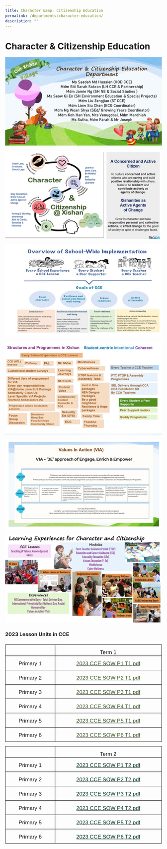```yaml
---
title: Character &amp; Citizenship Education
permalink: /departments/character-education/
description: ""
---
```

Character &amp; Citizenship Education
=================================
![](/images/cce%202023%20Slide1.jpg)

![](/images/cce%202023%20Slide2.jpg)

![](/images/cce2023slide3.JPG)

![](/images/cce2023slide4.JPG)

![](/images/cce2023slide5.JPG)

![](/images/CCE%20Slide1.jpeg)

### 2023 Lesson Units in CCE
### 
   
<table class="MsoTableGrid" border="1" cellspacing="0" cellpadding="0" style="border-collapse:collapse;border:none;mso-border-alt:solid windowtext .5pt;
 mso-yfti-tbllook:1184;mso-padding-alt:0in 5.4pt 0in 5.4pt"><tbody><tr style="mso-yfti-irow:0;mso-yfti-firstrow:yes"><td width="145" valign="top" style="width:116.75pt;border:solid windowtext 1.0pt;
  mso-border-alt:solid windowtext .5pt;padding:0in 5.4pt 0in 5.4pt"><p class="MsoNormal" style="margin-bottom:0in;margin-bottom:.0001pt;line-height:
  normal">&nbsp;</p></td><td width="326" valign="top" style="width:274.5pt;border:solid windowtext 1.0pt;
  border-left:none;mso-border-left-alt:solid windowtext .5pt;mso-border-alt:
  solid windowtext .5pt;padding:0in 5.4pt 0in 5.4pt"><p class="MsoNormal" align="center" style="margin-bottom:0in;margin-bottom:.0001pt;
  text-align:center;line-height:normal"><span style="font-size:13.0pt;
  font-family:&quot;Arial&quot;,sans-serif;mso-fareast-font-family:&quot;Times New Roman&quot;;
  color:black;mso-bidi-language:TA">Term 1</span></p></td></tr><tr style="mso-yfti-irow:1"><td width="145" valign="top" style="width:116.75pt;border:solid windowtext 1.0pt;
  border-top:none;mso-border-top-alt:solid windowtext .5pt;mso-border-alt:solid windowtext .5pt;
  padding:0in 5.4pt 0in 5.4pt"><p class="MsoNormal" align="center" style="margin-bottom:7.5pt;text-align:center;
  line-height:normal"><span style="font-size:13.0pt;font-family:&quot;Arial&quot;,sans-serif;
  mso-fareast-font-family:&quot;Times New Roman&quot;;mso-bidi-language:TA">Primary 1</span></p></td><td width="326" valign="top" style="width:274.5pt;border-top:none;border-left:
  none;border-bottom:solid windowtext 1.0pt;border-right:solid windowtext 1.0pt;
  mso-border-top-alt:solid windowtext .5pt;mso-border-left-alt:solid windowtext .5pt;
  mso-border-alt:solid windowtext .5pt;padding:0in 5.4pt 0in 5.4pt"><p class="MsoNormal" align="center" style="margin-bottom:0in;margin-bottom:.0001pt;
  text-align:center;line-height:normal"><span style="color:#385723;mso-themecolor:
  accent6;mso-themeshade:128;mso-style-textfill-fill-color:#385723;mso-style-textfill-fill-themecolor:
  accent6;mso-style-textfill-fill-alpha:100.0%;mso-style-textfill-fill-colortransforms:
  lumm=50000"><a href="https://xishanpri-moe-edu-sg-admin.cwp.sg/qql/slot/u540/cce/2023%20CCE%20SOW%20P1%20T1.pdf"><span style="font-size:13.0pt;font-family:&quot;Arial&quot;,sans-serif;color:#385723;
  mso-themecolor:accent6;mso-themeshade:128;mso-style-textfill-fill-color:#385723;
  mso-style-textfill-fill-themecolor:accent6;mso-style-textfill-fill-alpha:
  100.0%;mso-style-textfill-fill-colortransforms:lumm=50000;background:white">2023 CCE SOW P1 T1.pdf</span></a></span><span style="font-size:13.0pt;font-family:
  &quot;Arial&quot;,sans-serif;mso-fareast-font-family:&quot;Times New Roman&quot;;color:#385723;
  mso-themecolor:accent6;mso-themeshade:128;mso-style-textfill-fill-color:#385723;
  mso-style-textfill-fill-themecolor:accent6;mso-style-textfill-fill-alpha:
  100.0%;mso-style-textfill-fill-colortransforms:lumm=50000;mso-bidi-language:
  TA"></span></p></td></tr><tr style="mso-yfti-irow:2"><td width="145" valign="top" style="width:116.75pt;border:solid windowtext 1.0pt;
  border-top:none;mso-border-top-alt:solid windowtext .5pt;mso-border-alt:solid windowtext .5pt;
  padding:0in 5.4pt 0in 5.4pt"><p class="MsoNormal" align="center" style="margin-bottom:7.5pt;text-align:center;
  line-height:normal"><span style="font-size:13.0pt;font-family:&quot;Arial&quot;,sans-serif;
  mso-fareast-font-family:&quot;Times New Roman&quot;;mso-bidi-language:TA">Primary 2</span></p></td><td width="326" valign="top" style="width:274.5pt;border-top:none;border-left:
  none;border-bottom:solid windowtext 1.0pt;border-right:solid windowtext 1.0pt;
  mso-border-top-alt:solid windowtext .5pt;mso-border-left-alt:solid windowtext .5pt;
  mso-border-alt:solid windowtext .5pt;padding:0in 5.4pt 0in 5.4pt"><p class="MsoNormal" align="center" style="margin-bottom:0in;margin-bottom:.0001pt;
  text-align:center;line-height:normal"><span style="font-size:13.0pt;
  font-family:&quot;Arial&quot;,sans-serif;mso-fareast-font-family:&quot;Times New Roman&quot;;
  color:#385723;mso-themecolor:accent6;mso-themeshade:128;mso-style-textfill-fill-color:
  #385723;mso-style-textfill-fill-themecolor:accent6;mso-style-textfill-fill-alpha:
  100.0%;mso-style-textfill-fill-colortransforms:lumm=50000;mso-bidi-language:
  TA"><a href="https://xishanpri-moe-edu-sg-admin.cwp.sg/qql/slot/u540/cce/2023%20CCE%20SOW%20P2%20T1.pdf"><span style="color:#385723;mso-themecolor:accent6;mso-themeshade:128;mso-style-textfill-fill-color:
  #385723;mso-style-textfill-fill-themecolor:accent6;mso-style-textfill-fill-alpha:
  100.0%;mso-style-textfill-fill-colortransforms:lumm=50000">2023 CCE SOW P2 T1.pdf</span></a></span></p></td></tr><tr style="mso-yfti-irow:3"><td width="145" valign="top" style="width:116.75pt;border:solid windowtext 1.0pt;
  border-top:none;mso-border-top-alt:solid windowtext .5pt;mso-border-alt:solid windowtext .5pt;
  padding:0in 5.4pt 0in 5.4pt"><p class="MsoNormal" align="center" style="margin-bottom:7.5pt;text-align:center;
  line-height:normal"><span style="font-size:13.0pt;font-family:&quot;Arial&quot;,sans-serif;
  mso-fareast-font-family:&quot;Times New Roman&quot;;mso-bidi-language:TA">Primary 3</span></p></td><td width="326" valign="top" style="width:274.5pt;border-top:none;border-left:
  none;border-bottom:solid windowtext 1.0pt;border-right:solid windowtext 1.0pt;
  mso-border-top-alt:solid windowtext .5pt;mso-border-left-alt:solid windowtext .5pt;
  mso-border-alt:solid windowtext .5pt;padding:0in 5.4pt 0in 5.4pt"><p class="MsoNormal" align="center" style="margin-bottom:0in;margin-bottom:.0001pt;
  text-align:center;line-height:normal"><span style="color:#385723;mso-themecolor:
  accent6;mso-themeshade:128;mso-style-textfill-fill-color:#385723;mso-style-textfill-fill-themecolor:
  accent6;mso-style-textfill-fill-alpha:100.0%;mso-style-textfill-fill-colortransforms:
  lumm=50000"><a href="https://xishanpri-moe-edu-sg-admin.cwp.sg/qql/slot/u540/cce/2023%20CCE%20SOW%20P3%20T1.pdf"><span style="font-size:13.0pt;font-family:&quot;Arial&quot;,sans-serif;color:#385723;
  mso-themecolor:accent6;mso-themeshade:128;mso-style-textfill-fill-color:#385723;
  mso-style-textfill-fill-themecolor:accent6;mso-style-textfill-fill-alpha:
  100.0%;mso-style-textfill-fill-colortransforms:lumm=50000;background:white">2023 CCE SOW P3 T1.pdf</span></a></span><span style="font-size:13.0pt;font-family:
  &quot;Arial&quot;,sans-serif;mso-fareast-font-family:&quot;Times New Roman&quot;;color:#385723;
  mso-themecolor:accent6;mso-themeshade:128;mso-style-textfill-fill-color:#385723;
  mso-style-textfill-fill-themecolor:accent6;mso-style-textfill-fill-alpha:
  100.0%;mso-style-textfill-fill-colortransforms:lumm=50000;mso-bidi-language:
  TA"></span></p></td></tr><tr style="mso-yfti-irow:4"><td width="145" valign="top" style="width:116.75pt;border:solid windowtext 1.0pt;
  border-top:none;mso-border-top-alt:solid windowtext .5pt;mso-border-alt:solid windowtext .5pt;
  padding:0in 5.4pt 0in 5.4pt"><p class="MsoNormal" align="center" style="margin-bottom:7.5pt;text-align:center;
  line-height:normal"><span style="font-size:13.0pt;font-family:&quot;Arial&quot;,sans-serif;
  mso-fareast-font-family:&quot;Times New Roman&quot;;mso-bidi-language:TA">Primary 4</span></p></td><td width="326" valign="top" style="width:274.5pt;border-top:none;border-left:
  none;border-bottom:solid windowtext 1.0pt;border-right:solid windowtext 1.0pt;
  mso-border-top-alt:solid windowtext .5pt;mso-border-left-alt:solid windowtext .5pt;
  mso-border-alt:solid windowtext .5pt;padding:0in 5.4pt 0in 5.4pt"><p class="MsoNormal" align="center" style="margin-bottom:0in;margin-bottom:.0001pt;
  text-align:center;line-height:normal"><span style="font-size:13.0pt;
  font-family:&quot;Arial&quot;,sans-serif;mso-fareast-font-family:&quot;Times New Roman&quot;;
  color:#385723;mso-themecolor:accent6;mso-themeshade:128;mso-style-textfill-fill-color:
  #385723;mso-style-textfill-fill-themecolor:accent6;mso-style-textfill-fill-alpha:
  100.0%;mso-style-textfill-fill-colortransforms:lumm=50000;mso-bidi-language:
  TA"><a href="https://xishanpri-moe-edu-sg-admin.cwp.sg/qql/slot/u540/cce/2023%20CCE%20SOW%20P4%20T1.pdf"><span style="color:#385723;mso-themecolor:accent6;mso-themeshade:128;mso-style-textfill-fill-color:
  #385723;mso-style-textfill-fill-themecolor:accent6;mso-style-textfill-fill-alpha:
  100.0%;mso-style-textfill-fill-colortransforms:lumm=50000">2023 CCE SOW P4 T1.pdf</span></a></span></p></td></tr><tr style="mso-yfti-irow:5"><td width="145" valign="top" style="width:116.75pt;border:solid windowtext 1.0pt;
  border-top:none;mso-border-top-alt:solid windowtext .5pt;mso-border-alt:solid windowtext .5pt;
  padding:0in 5.4pt 0in 5.4pt"><p class="MsoNormal" align="center" style="margin-bottom:7.5pt;text-align:center;
  line-height:normal"><span style="font-size:13.0pt;font-family:&quot;Arial&quot;,sans-serif;
  mso-fareast-font-family:&quot;Times New Roman&quot;;mso-bidi-language:TA">Primary 5</span></p></td><td width="326" valign="top" style="width:274.5pt;border-top:none;border-left:
  none;border-bottom:solid windowtext 1.0pt;border-right:solid windowtext 1.0pt;
  mso-border-top-alt:solid windowtext .5pt;mso-border-left-alt:solid windowtext .5pt;
  mso-border-alt:solid windowtext .5pt;padding:0in 5.4pt 0in 5.4pt"><p class="MsoNormal" align="center" style="margin-bottom:0in;margin-bottom:.0001pt;
  text-align:center;line-height:normal"><span style="color:#385723;mso-themecolor:
  accent6;mso-themeshade:128;mso-style-textfill-fill-color:#385723;mso-style-textfill-fill-themecolor:
  accent6;mso-style-textfill-fill-alpha:100.0%;mso-style-textfill-fill-colortransforms:
  lumm=50000"><a href="https://xishanpri-moe-edu-sg-admin.cwp.sg/qql/slot/u540/cce/2023%20CCE%20SOW%20P5%20T1.pdf"><span style="font-size:13.0pt;font-family:&quot;Arial&quot;,sans-serif;color:#385723;
  mso-themecolor:accent6;mso-themeshade:128;mso-style-textfill-fill-color:#385723;
  mso-style-textfill-fill-themecolor:accent6;mso-style-textfill-fill-alpha:
  100.0%;mso-style-textfill-fill-colortransforms:lumm=50000;background:white">2023 CCE SOW P5 T1.pdf</span></a></span><span style="font-size:13.0pt;font-family:
  &quot;Arial&quot;,sans-serif;color:#385723;mso-themecolor:accent6;mso-themeshade:128;
  mso-style-textfill-fill-color:#385723;mso-style-textfill-fill-themecolor:
  accent6;mso-style-textfill-fill-alpha:100.0%;mso-style-textfill-fill-colortransforms:
  lumm=50000"></span></p></td></tr><tr style="mso-yfti-irow:6;mso-yfti-lastrow:yes"><td width="145" valign="top" style="width:116.75pt;border:solid windowtext 1.0pt;
  border-top:none;mso-border-top-alt:solid windowtext .5pt;mso-border-alt:solid windowtext .5pt;
  padding:0in 5.4pt 0in 5.4pt"><p class="MsoNormal" align="center" style="margin-bottom:7.5pt;text-align:center;
  line-height:normal"><span style="font-size:13.0pt;font-family:&quot;Arial&quot;,sans-serif;
  mso-fareast-font-family:&quot;Times New Roman&quot;;mso-bidi-language:TA">Primary 6</span></p></td><td width="326" valign="top" style="width:274.5pt;border-top:none;border-left:
  none;border-bottom:solid windowtext 1.0pt;border-right:solid windowtext 1.0pt;
  mso-border-top-alt:solid windowtext .5pt;mso-border-left-alt:solid windowtext .5pt;
  mso-border-alt:solid windowtext .5pt;padding:0in 5.4pt 0in 5.4pt"><p class="MsoNormal" align="center" style="margin-bottom:0in;margin-bottom:.0001pt;
  text-align:center;line-height:normal"><span style="font-size:13.0pt;
  font-family:&quot;Arial&quot;,sans-serif;mso-fareast-font-family:&quot;Times New Roman&quot;;
  color:#385723;mso-themecolor:accent6;mso-themeshade:128;mso-style-textfill-fill-color:
  #385723;mso-style-textfill-fill-themecolor:accent6;mso-style-textfill-fill-alpha:
  100.0%;mso-style-textfill-fill-colortransforms:lumm=50000;mso-bidi-language:
  TA"><a href="https://xishanpri-moe-edu-sg-admin.cwp.sg/qql/slot/u540/cce/2023%20CCE%20SOW%20P6%20T1.pdf"><span style="color:#385723;mso-themecolor:accent6;mso-themeshade:128;mso-style-textfill-fill-color:
  #385723;mso-style-textfill-fill-themecolor:accent6;mso-style-textfill-fill-alpha:
  100.0%;mso-style-textfill-fill-colortransforms:lumm=50000">2023 CCE SOW P6 T1.pdf</span></a></span></p></td></tr></tbody></table>
	
  
<table class="MsoTableGrid" border="1" cellspacing="0" cellpadding="0" style="border-collapse:collapse;border:none;mso-border-alt:solid windowtext .5pt;
 mso-yfti-tbllook:1184;mso-padding-alt:0in 5.4pt 0in 5.4pt"><tbody><tr style="mso-yfti-irow:0;mso-yfti-firstrow:yes"><td width="145" valign="top" style="width:116.75pt;border:solid windowtext 1.0pt;
  mso-border-alt:solid windowtext .5pt;padding:0in 5.4pt 0in 5.4pt"><p class="MsoNormal" style="margin-bottom:0in;margin-bottom:.0001pt;line-height:
  normal">&nbsp;</p></td><td width="326" valign="top" style="width:274.5pt;border:solid windowtext 1.0pt;
  border-left:none;mso-border-left-alt:solid windowtext .5pt;mso-border-alt:
  solid windowtext .5pt;padding:0in 5.4pt 0in 5.4pt"><p class="MsoNormal" align="center" style="margin-bottom:0in;margin-bottom:.0001pt;
  text-align:center;line-height:normal"><span style="font-size:13.0pt;
  font-family:&quot;Arial&quot;,sans-serif;mso-fareast-font-family:&quot;Times New Roman&quot;;
  color:black;mso-bidi-language:TA">Term 2</span></p></td></tr><tr style="mso-yfti-irow:1"><td width="145" valign="top" style="width:116.75pt;border:solid windowtext 1.0pt;
  border-top:none;mso-border-top-alt:solid windowtext .5pt;mso-border-alt:solid windowtext .5pt;
  padding:0in 5.4pt 0in 5.4pt"><p class="MsoNormal" align="center" style="margin-bottom:7.5pt;text-align:center;
  line-height:normal"><span style="font-size:13.0pt;font-family:&quot;Arial&quot;,sans-serif;
  mso-fareast-font-family:&quot;Times New Roman&quot;;mso-bidi-language:TA">Primary 1</span></p></td><td width="326" valign="top" style="width:274.5pt;border-top:none;border-left:
  none;border-bottom:solid windowtext 1.0pt;border-right:solid windowtext 1.0pt;
  mso-border-top-alt:solid windowtext .5pt;mso-border-left-alt:solid windowtext .5pt;
  mso-border-alt:solid windowtext .5pt;padding:0in 5.4pt 0in 5.4pt"><p class="MsoNormal" align="center" style="margin-bottom:0in;margin-bottom:.0001pt;
  text-align:center;line-height:normal"><span style="font-size:13.0pt;
  font-family:&quot;Arial&quot;,sans-serif;mso-fareast-font-family:&quot;Times New Roman&quot;;
  color:black;mso-bidi-language:TA"><a href="https://xishanpri-moe-edu-sg-admin.cwp.sg/qql/slot/u1414/2023%20CCE%20SOW%20P1%20T2.pdf"><span style="color:#033C2E">2023 CCE SOW P1 T2.pdf</span></a></span><span style="font-size:13.0pt;font-family:&quot;Arial&quot;,sans-serif;mso-fareast-font-family:
  &quot;Times New Roman&quot;;color:#385723;mso-themecolor:accent6;mso-themeshade:128;
  mso-style-textfill-fill-color:#385723;mso-style-textfill-fill-themecolor:
  accent6;mso-style-textfill-fill-alpha:100.0%;mso-style-textfill-fill-colortransforms:
  lumm=50000;mso-bidi-language:TA"></span></p></td></tr><tr style="mso-yfti-irow:2"><td width="145" valign="top" style="width:116.75pt;border:solid windowtext 1.0pt;
  border-top:none;mso-border-top-alt:solid windowtext .5pt;mso-border-alt:solid windowtext .5pt;
  padding:0in 5.4pt 0in 5.4pt"><p class="MsoNormal" align="center" style="margin-bottom:7.5pt;text-align:center;
  line-height:normal"><span style="font-size:13.0pt;font-family:&quot;Arial&quot;,sans-serif;
  mso-fareast-font-family:&quot;Times New Roman&quot;;mso-bidi-language:TA">Primary 2</span></p></td><td width="326" valign="top" style="width:274.5pt;border-top:none;border-left:
  none;border-bottom:solid windowtext 1.0pt;border-right:solid windowtext 1.0pt;
  mso-border-top-alt:solid windowtext .5pt;mso-border-left-alt:solid windowtext .5pt;
  mso-border-alt:solid windowtext .5pt;padding:0in 5.4pt 0in 5.4pt"><p class="MsoNormal" align="center" style="margin-bottom:0in;margin-bottom:.0001pt;
  text-align:center;line-height:normal"><span style="font-size:13.0pt;
  font-family:&quot;Arial&quot;,sans-serif;mso-fareast-font-family:&quot;Times New Roman&quot;;
  color:black;mso-bidi-language:TA"><a href="https://xishanpri-moe-edu-sg-admin.cwp.sg/qql/slot/u1414/2023%20CCE%20SOW%20P2%20T2.pdf"><span style="color:#033C2E">2023 CCE SOW P2 T2.pdf</span></a></span><span style="font-size:13.0pt;font-family:&quot;Arial&quot;,sans-serif;mso-fareast-font-family:
  &quot;Times New Roman&quot;;color:#385723;mso-themecolor:accent6;mso-themeshade:128;
  mso-style-textfill-fill-color:#385723;mso-style-textfill-fill-themecolor:
  accent6;mso-style-textfill-fill-alpha:100.0%;mso-style-textfill-fill-colortransforms:
  lumm=50000;mso-bidi-language:TA"></span></p></td></tr><tr style="mso-yfti-irow:3"><td width="145" valign="top" style="width:116.75pt;border:solid windowtext 1.0pt;
  border-top:none;mso-border-top-alt:solid windowtext .5pt;mso-border-alt:solid windowtext .5pt;
  padding:0in 5.4pt 0in 5.4pt"><p class="MsoNormal" align="center" style="margin-bottom:7.5pt;text-align:center;
  line-height:normal"><span style="font-size:13.0pt;font-family:&quot;Arial&quot;,sans-serif;
  mso-fareast-font-family:&quot;Times New Roman&quot;;mso-bidi-language:TA">Primary 3</span></p></td><td width="326" valign="top" style="width:274.5pt;border-top:none;border-left:
  none;border-bottom:solid windowtext 1.0pt;border-right:solid windowtext 1.0pt;
  mso-border-top-alt:solid windowtext .5pt;mso-border-left-alt:solid windowtext .5pt;
  mso-border-alt:solid windowtext .5pt;padding:0in 5.4pt 0in 5.4pt"><p class="MsoNormal" align="center" style="margin-bottom:0in;margin-bottom:.0001pt;
  text-align:center;line-height:normal"><span style="font-size:13.0pt;
  font-family:&quot;Arial&quot;,sans-serif;mso-fareast-font-family:&quot;Times New Roman&quot;;
  color:black;mso-bidi-language:TA"><a href="https://xishanpri-moe-edu-sg-admin.cwp.sg/qql/slot/u1414/2023%20CCE%20SOW%20P3%20T2.pdf"><span style="color:#033C2E">2023 CCE SOW P3 T2.pdf</span></a></span><span style="font-size:13.0pt;font-family:&quot;Arial&quot;,sans-serif;mso-fareast-font-family:
  &quot;Times New Roman&quot;;color:#385723;mso-themecolor:accent6;mso-themeshade:128;
  mso-style-textfill-fill-color:#385723;mso-style-textfill-fill-themecolor:
  accent6;mso-style-textfill-fill-alpha:100.0%;mso-style-textfill-fill-colortransforms:
  lumm=50000;mso-bidi-language:TA"></span></p></td></tr><tr style="mso-yfti-irow:4"><td width="145" valign="top" style="width:116.75pt;border:solid windowtext 1.0pt;
  border-top:none;mso-border-top-alt:solid windowtext .5pt;mso-border-alt:solid windowtext .5pt;
  padding:0in 5.4pt 0in 5.4pt"><p class="MsoNormal" align="center" style="margin-bottom:7.5pt;text-align:center;
  line-height:normal"><span style="font-size:13.0pt;font-family:&quot;Arial&quot;,sans-serif;
  mso-fareast-font-family:&quot;Times New Roman&quot;;mso-bidi-language:TA">Primary 4</span></p></td><td width="326" valign="top" style="width:274.5pt;border-top:none;border-left:
  none;border-bottom:solid windowtext 1.0pt;border-right:solid windowtext 1.0pt;
  mso-border-top-alt:solid windowtext .5pt;mso-border-left-alt:solid windowtext .5pt;
  mso-border-alt:solid windowtext .5pt;padding:0in 5.4pt 0in 5.4pt"><p class="MsoNormal" align="center" style="margin-bottom:0in;margin-bottom:.0001pt;
  text-align:center;line-height:normal"><span style="font-size:13.0pt;
  font-family:&quot;Arial&quot;,sans-serif;mso-fareast-font-family:&quot;Times New Roman&quot;;
  color:black;mso-bidi-language:TA"><a href="https://xishanpri-moe-edu-sg-admin.cwp.sg/qql/slot/u1414/2023%20CCE%20SOW%20P4%20T2.pdf"><span style="color:#033C2E">2023 CCE SOW P4 T2.pdf</span></a></span><span style="font-size:13.0pt;font-family:&quot;Arial&quot;,sans-serif;mso-fareast-font-family:
  &quot;Times New Roman&quot;;color:#385723;mso-themecolor:accent6;mso-themeshade:128;
  mso-style-textfill-fill-color:#385723;mso-style-textfill-fill-themecolor:
  accent6;mso-style-textfill-fill-alpha:100.0%;mso-style-textfill-fill-colortransforms:
  lumm=50000;mso-bidi-language:TA"></span></p></td></tr><tr style="mso-yfti-irow:5"><td width="145" valign="top" style="width:116.75pt;border:solid windowtext 1.0pt;
  border-top:none;mso-border-top-alt:solid windowtext .5pt;mso-border-alt:solid windowtext .5pt;
  padding:0in 5.4pt 0in 5.4pt"><p class="MsoNormal" align="center" style="margin-bottom:7.5pt;text-align:center;
  line-height:normal"><span style="font-size:13.0pt;font-family:&quot;Arial&quot;,sans-serif;
  mso-fareast-font-family:&quot;Times New Roman&quot;;mso-bidi-language:TA">Primary 5</span></p></td><td width="326" valign="top" style="width:274.5pt;border-top:none;border-left:
  none;border-bottom:solid windowtext 1.0pt;border-right:solid windowtext 1.0pt;
  mso-border-top-alt:solid windowtext .5pt;mso-border-left-alt:solid windowtext .5pt;
  mso-border-alt:solid windowtext .5pt;padding:0in 5.4pt 0in 5.4pt"><p class="MsoNormal" align="center" style="margin-bottom:0in;margin-bottom:.0001pt;
  text-align:center;line-height:normal"><span style="font-size:13.0pt;
  font-family:&quot;Arial&quot;,sans-serif;mso-fareast-font-family:&quot;Times New Roman&quot;;
  mso-bidi-language:TA"><a href="https://xishanpri-moe-edu-sg-admin.cwp.sg/qql/slot/u1414/2023%20CCE%20SOW%20P5%20T2.pdf"><span style="color:#033C2E">2023 CCE SOW P5 T2.pdf</span></a></span><span style="font-size:13.0pt;font-family:&quot;Arial&quot;,sans-serif;color:#385723;
  mso-themecolor:accent6;mso-themeshade:128;mso-style-textfill-fill-color:#385723;
  mso-style-textfill-fill-themecolor:accent6;mso-style-textfill-fill-alpha:
  100.0%;mso-style-textfill-fill-colortransforms:lumm=50000"></span></p></td></tr><tr style="mso-yfti-irow:6;mso-yfti-lastrow:yes"><td width="145" valign="top" style="width:116.75pt;border:solid windowtext 1.0pt;
  border-top:none;mso-border-top-alt:solid windowtext .5pt;mso-border-alt:solid windowtext .5pt;
  padding:0in 5.4pt 0in 5.4pt"><p class="MsoNormal" align="center" style="margin-bottom:7.5pt;text-align:center;
  line-height:normal"><span style="font-size:13.0pt;font-family:&quot;Arial&quot;,sans-serif;
  mso-fareast-font-family:&quot;Times New Roman&quot;;mso-bidi-language:TA">Primary 6</span></p></td><td width="326" valign="top" style="width:274.5pt;border-top:none;border-left:
  none;border-bottom:solid windowtext 1.0pt;border-right:solid windowtext 1.0pt;
  mso-border-top-alt:solid windowtext .5pt;mso-border-left-alt:solid windowtext .5pt;
  mso-border-alt:solid windowtext .5pt;padding:0in 5.4pt 0in 5.4pt"><p class="MsoNormal" align="center" style="margin-bottom:0in;margin-bottom:.0001pt;
  text-align:center;line-height:normal"><span style="font-size:13.0pt;
  font-family:&quot;Arial&quot;,sans-serif;mso-fareast-font-family:&quot;Times New Roman&quot;;
  color:black;mso-bidi-language:TA"><a href="https://xishanpri-moe-edu-sg-admin.cwp.sg/qql/slot/u1414/2023%20CCE%20SOW%20P6%20T2.pdf"><span style="color:#033C2E">2023 CCE SOW P6 T2.pdf</span></a></span><span style="font-size:13.0pt;font-family:&quot;Arial&quot;,sans-serif;mso-fareast-font-family:
  &quot;Times New Roman&quot;;color:#385723;mso-themecolor:accent6;mso-themeshade:128;
  mso-style-textfill-fill-color:#385723;mso-style-textfill-fill-themecolor:
  accent6;mso-style-textfill-fill-alpha:100.0%;mso-style-textfill-fill-colortransforms:
  lumm=50000;mso-bidi-language:TA"></span></p></td></tr></tbody></table>